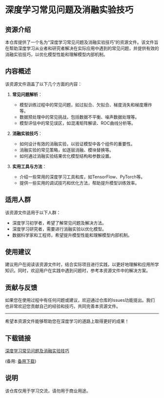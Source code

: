 # 深度学习常见问题及消融实验技巧

## 资源介绍

本仓库提供了一个名为“深度学习常见问题及消融实验技巧”的资源文件。该文件旨在帮助深度学习从业者和研究者解决在实际应用中遇到的常见问题，并提供有效的消融实验技巧，以优化模型性能和理解模型内部机制。

## 内容概述

该资源文件涵盖了以下几个方面的内容：

1. **常见问题解析**：
   - 模型训练过程中的常见问题，如过拟合、欠拟合、梯度消失和梯度爆炸等。
   - 数据预处理中的常见挑战，包括数据不平衡、噪声数据处理等。
   - 模型评估中的常见误区，如混淆矩阵解读、ROC曲线分析等。

2. **消融实验技巧**：
   - 如何设计有效的消融实验，以验证模型中各个组件的重要性。
   - 消融实验的常见策略，如逐层消融、模块替换等。
   - 如何通过消融实验结果优化模型结构和参数设置。

3. **实用工具与方法**：
   - 介绍一些常用的深度学习工具和库，如TensorFlow、PyTorch等。
   - 提供一些实用的调试技巧和优化方法，帮助提升模型训练效率。

## 适用人群

该资源文件适用于以下人群：

- 深度学习初学者，希望了解常见问题及解决方法。
- 深度学习研究者，需要进行消融实验以优化模型。
- 数据科学家和工程师，希望提升模型性能和理解模型内部机制。

## 使用建议

建议用户在阅读该资源文件时，结合实际项目进行实践，以更好地理解和应用所学知识。同时，欢迎用户在实践中遇到问题时，参考本资源文件中的解决方案。

## 贡献与反馈

如果您在使用过程中有任何问题或建议，欢迎通过仓库的Issues功能提出。我们也非常欢迎您贡献自己的经验和技巧，共同完善本资源文件。

---

希望本资源文件能够帮助您在深度学习的道路上取得更好的成果！

## 下载链接
[深度学习常见问题及消融实验技巧](https://pan.quark.cn/s/8ceffa5047c2) 

(备用: [备用下载](https://pan.baidu.com/s/1vZRGRfq2yeYVc_2eozInXQ?pwd=1234))

## 说明

该仓库仅用于学习交流，请勿用于商业用途。

